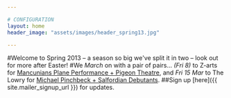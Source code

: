 ```yaml
---

# CONFIGURATION
layout: home
header_image: "assets/images/header_spring13.jpg"

---
```


#Welcome to Spring 2013 – a season so big we've split it in two – look out for more after Easter!
#We *March* on with a pair of pairs... *(Fri 8)* to Z-arts for [Mancunians Plane Performance + Pigeon Theatre](/current/2013-springsummer/pp/index.html), and *Fri 15 Mar* to The Lowry for [Michael Pinchbeck + Salfordian Debutants](/current/2013-springsummer//index.html).
##Sign up [here]({{ site.mailer_signup_url }}) for updates.

